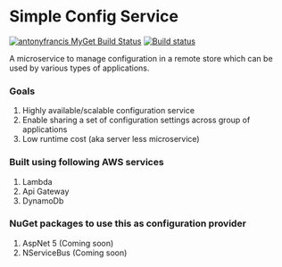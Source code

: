 # Simple Config Service 

   [![antonyfrancis MyGet Build Status](https://www.myget.org/BuildSource/Badge/antonyfrancis?identifier=f19ba8cd-1a87-4550-8801-fe551b4626bd)](https://www.myget.org/) [![Build status](https://ci.appveyor.com/api/projects/status/i4gl0mb5e1bix8yl/branch/master?svg=true)](https://ci.appveyor.com/project/antonyfrancis/simple-config-service/branch/master) 

A microservice to manage configuration in a remote store which can be used by various types of applications. 

### Goals 
  1. Highly available/scalable configuration service
  2. Enable sharing a set of configuration settings across group of applications
  2. Low runtime cost (aka server less microservice)

### Built using following AWS services 
  1. Lambda 
  2. Api Gateway
  3. DynamoDb

### NuGet packages to use this as configuration provider
  1. AspNet 5 (Coming soon)
  2. NServiceBus  (Coming soon)


